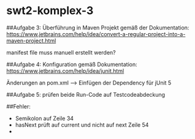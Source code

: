 # swt2-komplex-3

##Aufgabe 3:
Überführung in Maven Projekt gemäß der Dokumentation:
https://www.jetbrains.com/help/idea/convert-a-regular-project-into-a-maven-project.html

manifest file muss manuell erstellt werden?


##Aufgabe 4:
Konfiguration gemäß Dokumentation:
https://www.jetbrains.com/help/idea/junit.html

Änderungen an pom.xml --> Einfügen der Dependency für jUnit 5

##Aufgabe 5:
prüfen beide Run-Code auf Testcodeabdeckung


##Fehler:
- Semikolon auf Zeile 34
- hasNext prüft auf current und nicht auf next Zeile 54
- 